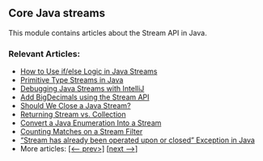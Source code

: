 ## Core Java streams

This module contains articles about the Stream API in Java.

### Relevant Articles:
- [How to Use if/else Logic in Java Streams](https://www.baeldung.com/java-8-streams-if-else-logic)
- [Primitive Type Streams in Java](https://www.baeldung.com/java-8-primitive-streams)
- [Debugging Java Streams with IntelliJ](https://www.baeldung.com/intellij-debugging-java-streams)
- [Add BigDecimals using the Stream API](https://www.baeldung.com/java-stream-add-bigdecimals)
- [Should We Close a Java Stream?](https://www.baeldung.com/java-stream-close)
- [Returning Stream vs. Collection](https://www.baeldung.com/java-return-stream-collection)
- [Convert a Java Enumeration Into a Stream](https://www.baeldung.com/java-enumeration-to-stream)
- [Counting Matches on a Stream Filter](https://www.baeldung.com/java-stream-filter-count)
- [“Stream has already been operated upon or closed” Exception in Java](https://www.baeldung.com/java-stream-operated-upon-or-closed-exception)
- More articles: [[<-- prev>]](/../core-java-streams-2) [[next -->]](/../core-java-streams-4)
